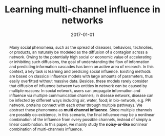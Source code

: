 ---
title: "Learning multi-channel influence in networks"
date: 2017-01-01
publishDate: 2020-07-21T23:34:42.027296Z
authors: ["Yingru Li"]
publication_types: ["7"]
abstract: "Many social phenomena, such as the spread of diseases, behaviors, technolies, or products, an naturally be modeled as the diffusion of a contagion across a network. Owing to the potentially high social or economic value of accelerating or inhibiting such diffusions, the goal of understanding the flow of information and predicting information cascades has been an active area of research. In this context, a key task is learning and predicing social influence. Existing methods are based on classical influence models with large amounts of parameters, thus easily overfitted without massive data. Besides, these models rarely consider that diffusion of influence between two entities in network can be caused by multiple reasons: In social network, users can propagate information and influence via multiple communication channels; in disease network, disease can be infected by different ways including air, water, food; in bio-network, e.g. PPI network, proteins connect with each other through multiple pathways. We abstract these phenomena as **multi channel influence**. Since multiple channels are possibly co-existence, in this scenario, the final influence may be a nonlinear combination of the influence from every possible channels, instead of simply a linear combination. In this paper, we mainly study the **noisy-or-like** nonlinear combination of multi-channels influence."
featured: false
publication: "*Undergraduate Thesis*"
---